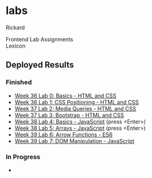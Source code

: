 # labs
Rickard

Frontend Lab Assignments  
Lexicon

## Deployed Results

### Finished

- [Week 36 Lab 0: Basics - HTML and CSS](https://leck-lex.github.io/labs/00_week36_basics_html_css/)  
- [Week 36 Lab 1: CSS Positioning - HTML and CSS](https://leck-lex.github.io/labs/01_week36_css_positioning/)  
- [Week 37 Lab 2: Media Queries - HTML and CSS](https://leck-lex.github.io/labs/02_week37_media_queries/)  
- [Week 37 Lab 3: Bootstrap - HTML and CSS](https://leck-lex.github.io/labs/03_week37_bootstrap/dist)  
- [Week 38 Lab 4: Basics - JavaScript](https://leck-lex.github.io/labs/04_week38_basics_js/) (press &#60;Enter&#62;)
- [Week 38 Lab 5: Arrays - JavaScript](https://leck-lex.github.io/labs/05_week38_arrays_js/) (press &#60;Enter&#62;)
- [Week 39 Lab 6: Arrow Functions - ES6](https://leck-lex.github.io/labs/06_week39_arrow_functions_es6/dist) 
- [Week 39 Lab 7: DOM Manipulation - JavaScript](https://leck-lex.github.io/labs/07_week39_dom_manipulation_js/dist) 

### In Progress

-